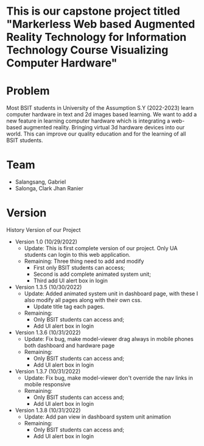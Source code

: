 # This is our capstone project titled "Markerless Web based Augmented Reality Technology for Information Technology Course Visualizing Computer Hardware"

# Problem
Most BSIT students in University of the Assumption S.Y (2022-2023) learn computer hardware in text and 2d images based learning. We want to add a new feature in learning computer hardware which is integrating a web-based augmented reality. Bringing virtual 3d hardware devices into our world. This can improve our quality education and for the learning of all BSIT students.

# Team
- Salangsang, Gabriel
- Salonga, Clark Jhan Ranier

# Version
History Version of our Project
- Version 1.0 (10/29/2022)
	- Update: This is first complete version of our project. Only UA students can login to this web application.
	- Remaining: Three thing need to add and modify
		- First only BSIT students can access;
		- Second is add complete animated system unit;
		- Third add UI alert box in login
- Version 1.3.5 (10/30/2022)
	- Update: Added animated system unit in dashboard page, with these I also modify all pages along with their own css.
		- Update title tag each pages.
	- Remaining:
		- Only BSIT students can access and;
		- Add UI alert box in login
- Version 1.3.6 (10/31/2022)
	- Update: Fix bug, make model-viewer drag always in mobile phones both dashboard and hardware page
	- Remaining:
		- Only BSIT students can access and;
		- Add UI alert box in login
- Version 1.3.7 (10/31/2022)
	- Update: Fix bug, make model-viewer don't override the nav links in mobile responsive
	- Remaining:
		- Only BSIT students can access and;
		- Add UI alert box in login
- Version 1.3.8 (10/31/2022)
	- Update: Add pan view in dashboard system unit animation
	- Remaining:
		- Only BSIT students can access and;
		- Add UI alert box in login